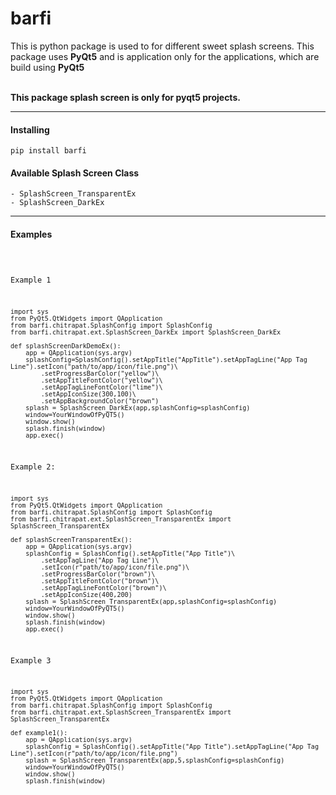 # barfi

This is python package is used to for different sweet splash screens. 
This package uses <b>PyQt5</b> and is application only for the applications,
which are build using <b>PyQt5</b>

<br><b>This package splash screen is only for pyqt5 projects.</b>

<hr>
<h4>Installing</h4>
<code>pip install barfi</code>



#### Available Splash Screen Class
    - SplashScreen_TransparentEx
    - SplashScreen_DarkEx

<hr>

#### Examples
<code>

Example 1

    import sys
    from PyQt5.QtWidgets import QApplication
    from barfi.chitrapat.SplashConfig import SplashConfig
    from barfi.chitrapat.ext.SplashScreen_DarkEx import SplashScreen_DarkEx

    def splashScreenDarkDemoEx():
        app = QApplication(sys.argv)
        splashConfig=SplashConfig().setAppTitle("AppTitle").setAppTagLine("App Tag Line").setIcon("path/to/app/icon/file.png")\
            .setProgressBarColor("yellow")\
            .setAppTitleFontColor("yellow")\
            .setAppTagLineFontColor("lime")\
            .setAppIconSize(300,100)\
            .setAppBackgroundColor("brown")
        splash = SplashScreen_DarkEx(app,splashConfig=splashConfig)
        window=YourWindowOfPyQT5()
        window.show()
        splash.finish(window)
        app.exec()

Example 2:

    import sys
    from PyQt5.QtWidgets import QApplication
    from barfi.chitrapat.SplashConfig import SplashConfig
    from barfi.chitrapat.ext.SplashScreen_TransparentEx import SplashScreen_TransparentEx

    def splashScreenTransparentEx():
        app = QApplication(sys.argv)
        splashConfig = SplashConfig().setAppTitle("App Title")\
            .setAppTagLine("App Tag Line")\
            .setIcon(r"path/to/app/icon/file.png")\
            .setProgressBarColor("brown")\
            .setAppTitleFontColor("brown")\
            .setAppTagLineFontColor("brown")\
            .setAppIconSize(400,200)
        splash = SplashScreen_TransparentEx(app,splashConfig=splashConfig)
        window=YourWindowOfPyQT5()
        window.show()
        splash.finish(window)
        app.exec()



Example 3

    import sys
    from PyQt5.QtWidgets import QApplication
    from barfi.chitrapat.SplashConfig import SplashConfig
    from barfi.chitrapat.ext.SplashScreen_TransparentEx import SplashScreen_TransparentEx

    def example1():
        app = QApplication(sys.argv)
        splashConfig = SplashConfig().setAppTitle("App Title").setAppTagLine("App Tag Line").setIcon(r"path/to/app/icon/file.png")
        splash = SplashScreen_TransparentEx(app,5,splashConfig=splashConfig)
        window=YourWindowOfPyQT5()
        window.show()
        splash.finish(window)

</code>



